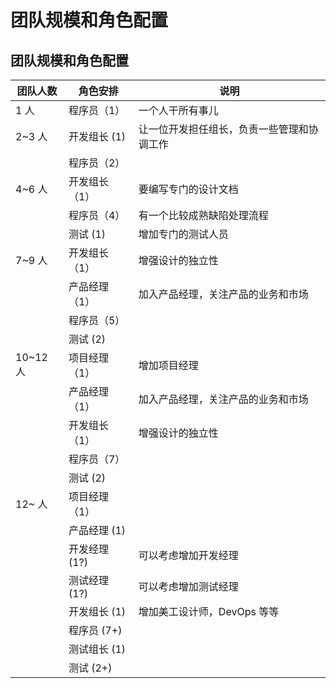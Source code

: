 # 团队规模和角色配置

## 团队规模和角色配置

| 团队人数 | 角色安排      | 说明                                       |
| -------- | ------------- | ------------------------------------------ |
| 1 人     | 程序员（1）   | 一个人干所有事儿                           |
| 2~3 人   | 开发组长 (1)  | 让一位开发担任组长，负责一些管理和协调工作 |
|          | 程序员（2）   |                                            |
| 4~6 人   | 开发组长（1） | 要编写专门的设计文档                       |
|          | 程序员（4）   | 有一个比较成熟缺陷处理流程                 |
|          | 测试 (1)      | 增加专门的测试人员                         |
| 7~9 人   | 开发组长（1） | 增强设计的独立性                           |
|          | 产品经理（1） | 加入产品经理，关注产品的业务和市场         |
|          | 程序员（5）   |                                            |
|          | 测试 (2)      |                                            |
| 10~12 人 | 项目经理（1） | 增加项目经理                               |
|          | 产品经理（1） | 加入产品经理，关注产品的业务和市场         |
|          | 开发组长（1） | 增强设计的独立性                           |
|          | 程序员（7）   |                                            |
|          | 测试 (2)      |                                            |
| 12~ 人   | 项目经理（1） |                                            |
|          | 产品经理 (1)  |                                            |
|          | 开发经理 (1?) | 可以考虑增加开发经理                       |
|          | 测试经理 (1?) | 可以考虑增加测试经理                       |
|          | 开发组长 (1)  | 增加美工设计师，DevOps 等等                |
|          | 程序员 (7+)   |                                            |
|          | 测试组长 (1)  |                                            |
|          | 测试 (2+)     |                                            |
